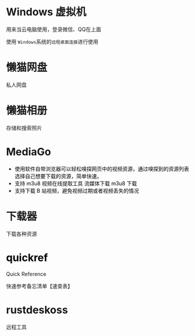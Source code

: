 # Windows 虚拟机
用来当云电脑使用，登录微信、QQ在上面

使用 `Windows`系统的`远程桌面连接`进行使用

# 懒猫网盘
私人网盘

# 懒猫相册
存储和搜索照片

# **<font style="color:rgb(24, 24, 24);">MediaGo</font>**
+ <font style="color:rgb(0, 0, 0);">使用软件自带浏览器可以轻松嗅探网页中的视频资源，通过嗅探到的资源列表选择自己想要下载的资源，简单快速。</font>
+ <font style="color:rgb(0, 0, 0);">支持 m3u8 视频在线提取工具 流媒体下载 m3u8 下载</font>
+ <font style="color:rgb(0, 0, 0);">支持下载 B 站视频，避免视频过期或者视频丢失的情况</font>



# 下载器
下载各种资源

# <font style="color:rgb(0, 0, 0);">quickref</font>
Quick Reference

快速参考备忘清单【速查表】



# rustdeskoss
远程工具

